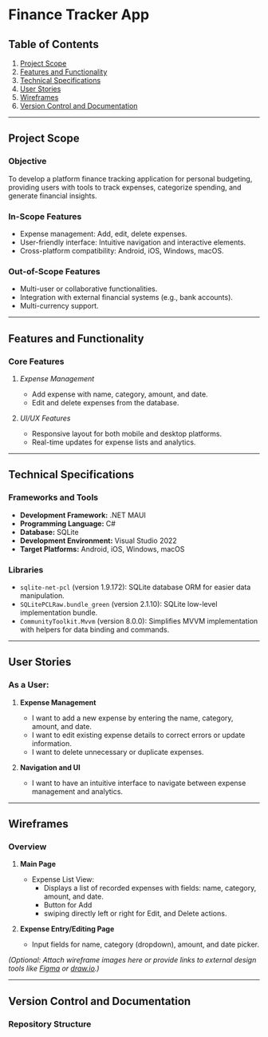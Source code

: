 # Finance Tracker App

## Table of Contents
1. [Project Scope](#project-scope)
2. [Features and Functionality](#features-and-functionality)
3. [Technical Specifications](#technical-specifications)
4. [User Stories](#user-stories)
5. [Wireframes](#wireframes)
6. [Version Control and Documentation](#version-control-and-documentation)

---

## Project Scope

### Objective
To develop a platform finance tracking application for personal budgeting, providing users with tools to track expenses, categorize spending, and generate financial insights.

### In-Scope Features
- Expense management: Add, edit, delete expenses.
- User-friendly interface: Intuitive navigation and interactive elements.
- Cross-platform compatibility: Android, iOS, Windows, macOS.

### Out-of-Scope Features
- Multi-user or collaborative functionalities.
- Integration with external financial systems (e.g., bank accounts).
- Multi-currency support.

---

## Features and Functionality

### Core Features
1. *Expense Management*
   - Add expense with name, category, amount, and date.
   - Edit and delete expenses from the database.

2. *UI/UX Features*
   - Responsive layout for both mobile and desktop platforms.
   - Real-time updates for expense lists and analytics.

---

## Technical Specifications

### Frameworks and Tools
- **Development Framework:** .NET MAUI
- **Programming Language:** C#
- **Database:** SQLite
- **Development Environment:** Visual Studio 2022
- **Target Platforms:** Android, iOS, Windows, macOS

### Libraries
- `sqlite-net-pcl` (version 1.9.172): SQLite database ORM for easier data manipulation.
- `SQLitePCLRaw.bundle_green` (version 2.1.10): SQLite low-level implementation bundle.
- `CommunityToolkit.Mvvm` (version 8.0.0): Simplifies MVVM implementation with helpers for data binding and commands.

---

## User Stories

### As a User:
1. **Expense Management**
   - I want to add a new expense by entering the name, category, amount, and date.
   - I want to edit existing expense details to correct errors or update information.
   - I want to delete unnecessary or duplicate expenses.

2. **Navigation and UI**
   - I want to have an intuitive interface to navigate between expense management and analytics.

---

## Wireframes

### Overview
1. **Main Page**
   - Expense List View:
     - Displays a list of recorded expenses with fields: name, category, amount, and date.
     - Button for Add
     - swiping directly left or right for Edit, and Delete actions.

2. **Expense Entry/Editing Page**
   - Input fields for name, category (dropdown), amount, and date picker.

*(Optional: Attach wireframe images here or provide links to external design tools like [Figma](https://www.figma.com) or [draw.io](https://app.diagrams.net).)*

---

## Version Control and Documentation

### Repository Structure
